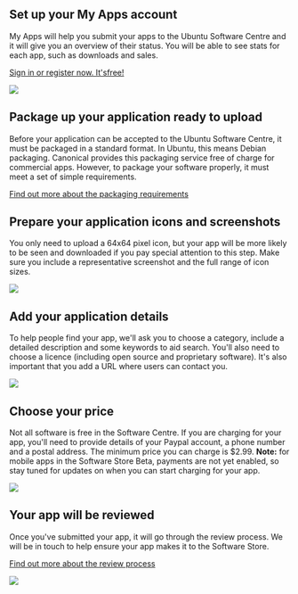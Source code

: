 





## Set up your My Apps account

My Apps will help you submit your apps to the Ubuntu Software Centre and it
will give you an overview of their status. You will be able to see stats for
each app, such as downloads and sales.

[Sign in or register now. It'sfree!](https://myapps.developer.ubuntu.com/dev/account/)

![](/static/devportal_uploaded/7bc35d96-281e-4c05-a927-6c53bd790a68-cms_page_media/232/publish-status.png)





## Package up your application ready to upload

Before your application can be accepted to the Ubuntu Software Centre, it must
be packaged in a standard format. In Ubuntu, this means Debian packaging.
Canonical provides this packaging service free of charge for commercial apps.
However, to package your software properly, it must meet a set of simple
requirements.

[Find out more about the packaging requirements](/en/publish/other-forms-of-submitting-apps/my-apps-packages/)





## Prepare your application icons and screenshots

You only need to upload a 64x64 pixel icon, but your app will be more likely
to be seen and downloaded if you pay special attention to this step. Make sure
you include a representative screenshot and the full range of icon sizes.

![](/static/devportal_uploaded/d36464bd-194a-41d9-958b-6fa03240fbc6-cms_page_media/232/publish-blender.png)





## Add your application details

To help people find your app, we'll ask you to choose a category, include a
detailed description and some keywords to aid search. You'll also need to
choose a licence (including open source and proprietary software). It's also
important that you add a URL where users can contact you.

![](/static/devportal_uploaded/52c9e49f-5e9e-41bd-8f8f-9d4a49562ea6-cms_page_media/232/publish-yours.png)





## Choose your price

Not all software is free in the Software Centre. If you are charging for your
app, you'll need to provide details of your Paypal account, a phone number and
a postal address. The minimum price you can charge is $2.99. **Note:** for
mobile apps in the Software Store Beta, payments are not yet enabled, so stay
tuned for updates on when you can start charging for your app.

![](/static/devportal_uploaded/00978460-5de4-4e42-9186-0a6176564c8e-cms_page_media/232/publish-price.png)





## Your app will be reviewed

Once you've submitted your app, it will go through the review process. We will
be in touch to help ensure your app makes it to the Software Store.

[Find out more about the review process](/publish/apps/application-states)

![](/static/devportal_uploaded/d19d2254-08ac-4b05-b4b3-689990b1a32c-cms_page_media/232/publish-review.png)





